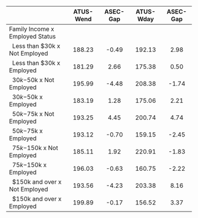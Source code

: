 
|                      |    ATUS-Wend |     ASEC-Gap |    ATUS-Wday |     ASEC-Gap |
| -------------------- | :----------: | :----------: | :----------: | :----------: |
| Family Income x Employed Status |              |              |              |              |
| &nbsp;&nbsp;Less than $30k x Not Employed |       188.23 |        -0.49 |       192.13 |         2.98 |
| &nbsp;&nbsp;Less than $30k x Employed |       181.29 |         2.66 |       175.38 |         0.50 |
| &nbsp;&nbsp;$30k-$50k x Not Employed |       195.99 |        -4.48 |       208.38 |        -1.74 |
| &nbsp;&nbsp;$30k-$50k x Employed |       183.19 |         1.28 |       175.06 |         2.21 |
| &nbsp;&nbsp;$50k-$75k x Not Employed |       193.25 |         4.45 |       200.74 |         4.74 |
| &nbsp;&nbsp;$50k-$75k x Employed |       193.12 |        -0.70 |       159.15 |        -2.45 |
| &nbsp;&nbsp;$75k-$150k x Not Employed |       185.11 |         1.92 |       220.91 |        -1.83 |
| &nbsp;&nbsp;$75k-$150k x Employed |       196.03 |        -0.63 |       160.75 |        -2.22 |
| &nbsp;&nbsp;$150k and over x Not Employed |       193.56 |        -4.23 |       203.38 |         8.16 |
| &nbsp;&nbsp;$150k and over x Employed |       199.89 |        -0.17 |       156.52 |         3.37 |

